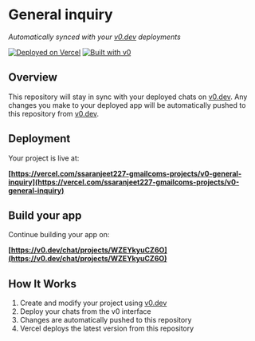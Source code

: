 # General inquiry

*Automatically synced with your [v0.dev](https://v0.dev) deployments*

[![Deployed on Vercel](https://img.shields.io/badge/Deployed%20on-Vercel-black?style=for-the-badge&logo=vercel)](https://vercel.com/ssaranjeet227-gmailcoms-projects/v0-general-inquiry)
[![Built with v0](https://img.shields.io/badge/Built%20with-v0.dev-black?style=for-the-badge)](https://v0.dev/chat/projects/WZEYkyuCZ6O)

## Overview

This repository will stay in sync with your deployed chats on [v0.dev](https://v0.dev).
Any changes you make to your deployed app will be automatically pushed to this repository from [v0.dev](https://v0.dev).

## Deployment

Your project is live at:

**[https://vercel.com/ssaranjeet227-gmailcoms-projects/v0-general-inquiry](https://vercel.com/ssaranjeet227-gmailcoms-projects/v0-general-inquiry)**

## Build your app

Continue building your app on:

**[https://v0.dev/chat/projects/WZEYkyuCZ6O](https://v0.dev/chat/projects/WZEYkyuCZ6O)**

## How It Works

1. Create and modify your project using [v0.dev](https://v0.dev)
2. Deploy your chats from the v0 interface
3. Changes are automatically pushed to this repository
4. Vercel deploys the latest version from this repository
